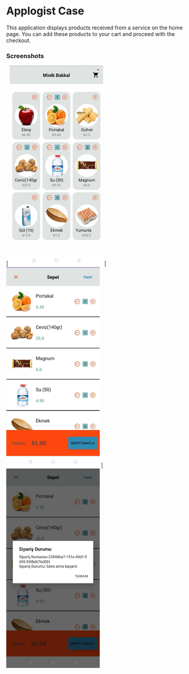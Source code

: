 <h1>  
Applogist Case
</h1>

This application displays products received from a service on the home page. You can add these products to your cart and proceed with the checkout.

### Screenshots
| <img src="screenShots/home.png" width="250"/> | <img src="screenShots/cart.png" width="250"/>  |<img src="screenShots/cartStatus.png" width="250"/>  
